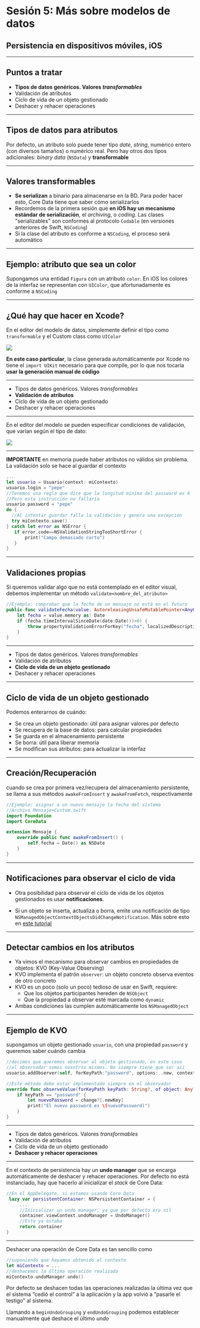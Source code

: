 <!-- .slide: class="titulo" -->

# Sesión 5: Más sobre modelos de datos
## Persistencia en dispositivos móviles, iOS


---

## Puntos a tratar

- **Tipos de datos genéricos. Valores *transformables***
- Validación de atributos
- Ciclo de vida de un objeto gestionado
- Deshacer y rehacer operaciones


---

## Tipos de datos para atributos


Por defecto, un atributo solo puede tener tipo *date*, *string*, numérico entero (con diversos tamaños) o numérico real. Pero hay otros dos tipos adicionales: *binary data* (`NSData`) y **transformable**

---

## Valores transformables

- **Se serializan** a binario para almacenarse en la BD. Para poder hacer esto, Core Data tiene que saber cómo serializarlos
- Recordemos de la primera sesión que **en iOS hay un mecanismo estándar de serialización**, el *archiving*, o *coding*. Las clases "serializables" son conformes al protocolo `Codable` (en versiones anteriores de Swift, `NSCoding`)
- Si la clase del atributo es conforme a `NSCoding`, el  proceso será automático

---

## Ejemplo: atributo que sea un color

Supongamos una entidad `Figura` con un atributo `color`. En iOS los colores de la interfaz se representan con `UIColor`, que afortunadamente es conforme a `NSCoding`

---

## ¿Qué hay que hacer en Xcode?

En el editor del modelo de datos, simplemente definir el tipo como `transformable` y el Custom class como `UIColor`

![](img/transformable_paso_1.png)

**En este caso particular**, la clase generada automáticamente por Xcode no tiene el `import UIKit` necesario para que compile, por lo que nos tocaría **usar la generación manual de código**

---

- Tipos de datos genéricos. Valores *transformables*
- **Validación de atributos**
- Ciclo de vida de un objeto gestionado
- Deshacer y rehacer operaciones

---

En el editor del modelo se pueden especificar condiciones de validación, que varían según el tipo de dato:

![](img/reglas_validacion.png)

---

**IMPORTANTE** en memoria puede haber atributos no válidos sin problema. La validación solo se hace al guardar el contexto

```swift
...
let usuario = Usuario(context: miContexto)
usuario.login = "pepe"
//Tenemos una regla que dice que la longitud mínima del password es 6
//Pero esta instrucción no fallaría
usuario.password = "pepe"
do {
  //Al intentar guardar falla la validación y genera una excepción  
  try miContexto.save()
} catch let error as NSError {
   if error.code==NSValidationStringTooShortError {
       print("Campo demasiado corto")
   }
}
```

---

## Validaciones propias 

Si queremos validar algo que no está contemplado en el editor visual, debemos implementar un método `validate<nombre_del_atributo>` 


```swift
//Ejemplo: comprobar que la fecha de un mensaje no está en el futuro
public func validateFecha(value: AutoreleasingUnsafeMutablePointer<AnyObject?>) throws {
    let fecha = value.memory as! Date
    if (fecha.timeIntervalSinceDate(date:Date())>0) {
        throw propertyValidationErrorForKey("fecha", localizedDescription: "la fecha no es válida")
    }
}
```


---

- Tipos de datos genéricos. Valores *transformables*
- Validación de atributos
- **Ciclo de vida de un objeto gestionado**
- Deshacer y rehacer operaciones

---


## Ciclo de vida de un objeto gestionado

Podemos enterarnos de cuándo:

- Se crea un objeto gestionado: útil para asignar valores por defecto
- Se recupera de la base de datos: para calcular propiedades
- Se guarda en el almacenamiento persistente
- Se borra: útil para liberar memoria
- Se modifican sus atributos: para actualizar la interfaz


---

## Creación/Recuperación 


cuando se crea por primera vez/recupera del almacenamiento persistente, se llama a sus métodos `awakeFromInsert` y `awakeFromFetch`, respectivamente

```swift
//Ejemplo: asignar a un nuevo mensaje la fecha del sistema
//Archivo Mensaje+Custom.swift
import Foundation
import CoreData

extension Mensaje {
    override public func awakeFromInsert() {
        self.fecha = Date() as NSDate
    }
}
```

---

## Notificaciones para observar el ciclo de vida

- Otra posibilidad para observar el ciclo de vida de los objetos gestionados es usar **notificaciones**.

- Si un objeto se inserta, actualiza o borra, emite una notificación de tipo `NSManagedObjectContextObjectsDidChangeNotification`. Más sobre esto en [este tutorial](https://cocoacasts.com/how-to-observe-a-managed-object-context/)

---

## Detectar cambios en los atributos

- Ya vimos el mecanismo para observar cambios en propiedades de objetos: KVO (Key-Value Observing)
- KVO implementa el patrón `observer`: un objeto concreto observa eventos de otro concreto
- KVO es un poco (solo un poco) tedioso de usar en Swift, requiere:
    + Que los objetos participantes hereden de `NSObject`
    + Que la propiedad a observar esté marcada como `dynamic`
- Ambas condiciones las cumplen automáticamente los `NSManagedObject`

---

## Ejemplo de KVO

supongamos un objeto gestionado `usuario`, con una propiedad `password` y queremos saber cuándo cambia


```swift
//decimos que queremos observar al objeto gestionado, en este caso 
//el observador somos nosotros mismos. No siempre tiene que ser así
usuario.addObserver(self, forKeyPath:"password", options: .new, context:nil)
```


```swift
//Este método debe estar implementado siempre en el observador
override func observeValue(forKeyPath keyPath: String?, of object: Any?, change: [NSKeyValueChangeKey : Any]?, context: UnsafeMutableRawPointer?) {
    if keyPath == "password" {
        let nuevoPassword = change?[.newKey]
        print("El nuevo password es \(nuevoPassword)")
    }
}
```

---

- Tipos de datos genéricos. Valores *transformables*
- Validación de atributos
- Ciclo de vida de un objeto gestionado
- **Deshacer y rehacer operaciones**

---

En el contexto de persistencia hay un **undo manager** que se encarga automáticamente de deshacer y rehacer operaciones. Por defecto no está instanciado, hay que hacerlo al inicializar el *stack* de Core Data:

```swift
//En el AppDelegate, si estamos usando Core Data
 lazy var persistentContainer: NSPersistentContainer = {
     ...
     //Inicializar un undo manager, ya que por defecto era nil
     container.viewContext.undoManager = UndoManager()
     //Esto ya estaba
     return container
}
```

---

Deshacer una operación de Core Data es tan sencillo como 

```swift
//suponiendo que hayamos obtenido el contexto
let miContexto = ...
//deshacemos la última operación realizada
miContexto.undoManager.undo()
```

Por defecto se deshacen todas las operaciones realizadas la última vez que  el sistema “cedió el control” a la aplicación y la app volvió a “pasarle el testigo” al sistema.

Llamando a `beginUndoGrouping` y `endUndoGrouping` podemos establecer manualmente qué deshace el último *undo*